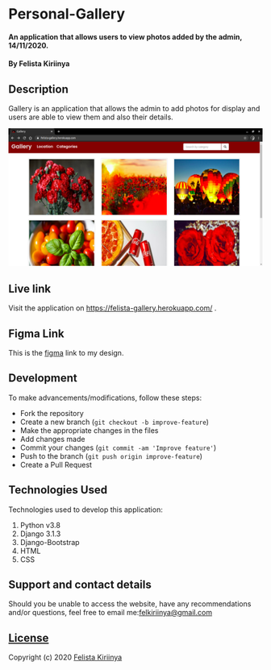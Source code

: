 # Personal-Gallery

#### An application that allows users to view photos added by the admin, 14/11/2020.
#### By Felista Kiriinya

## Description
Gallery is an application that allows the admin to add photos for display and users are able to view them and also their details.

![landing](./static/landing.png)

## Live link
Visit the application on https://felista-gallery.herokuapp.com/ .

## Figma Link
This is the [figma](https://www.figma.com/file/JlQDwf4mbN0kJoO6EtYZUV/Gallery?node-id=0%3A1) link to my design.

## Development
To make advancements/modifications, follow these steps:

- Fork the repository
- Create a new branch (`git checkout -b improve-feature`)
- Make the appropriate changes in the files
- Add changes made
- Commit your changes (`git commit -am 'Improve feature'`)
- Push to the branch (`git push origin improve-feature`)
- Create a Pull Request 

## Technologies Used
Technologies used to develop this application:

1. Python v3.8
2. Django 3.1.3
3. Django-Bootstrap
4. HTML 
5. CSS


## Support and contact details

Should you be unable to access the website, have any recommendations and/or questions, feel free to email me:[felkiriinya@gmail.com](mailto:felkiriinya@gmail.com)

## [License](https://github.com/felkiriinya/Personal-Gallery/blob/master/LICENSE)

Copyright (c) 2020 [Felista Kiriinya](https://github.com/felkiriinya)
